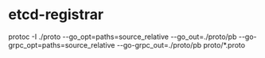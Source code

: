 # etcd-registrar


protoc -I ./proto --go_opt=paths=source_relative --go_out=./proto/pb --go-grpc_opt=paths=source_relative --go-grpc_out=./proto/pb proto/*.proto


